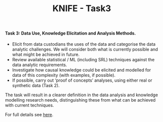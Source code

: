 ﻿---
title: "KNIFE - Task3"
layout: textlay
excerpt: "KNIFE - Task3"
sitemap: false
permalink: /task3/
---

#### **Task 3: Data Use, Knowledge Elicitation and Analysis Methods.**

*  Elicit from data custodians the uses of the data and categorise the data analytic challenges. We will consider both what is currently possible and what might be achieved in future.
*  Review available statistical / ML (including SRL) techniques against the data analytic requirements.
*  Investigate how causal knowledge could be elicited and modelled for data of this complexity (with examples, if possible).
*  If possible, carry out ‘proof of concepts’ analyses, using either real or synthetic data (Task 2).

The task will result in a clearer definition in the data analysis and knowledge modelling research needs, distinguishing these from what can be achieved with current techniques. 


For full details see [here](http://haoyuan.uk/PLSPMModel_Haoyuan_RMD.html).
